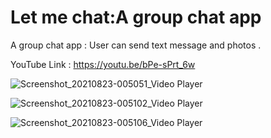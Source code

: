 # Let me chat:A group chat app
A group chat app :
User can send text message and photos .

YouTube Link : https://youtu.be/bPe-sPrt_6w


![Screenshot_20210823-005051_Video Player](https://user-images.githubusercontent.com/65516859/130367491-e2b21ca9-a4fb-46bc-96c9-95028dd4e44a.jpg)




![Screenshot_20210823-005102_Video Player](https://user-images.githubusercontent.com/65516859/130367518-1abd72a9-8ddc-48a7-baab-0d9605b0424e.jpg)





![Screenshot_20210823-005106_Video Player](https://user-images.githubusercontent.com/65516859/130367527-20be1c25-7172-4a2e-bcdb-4bd13b0ae6cd.jpg)




























